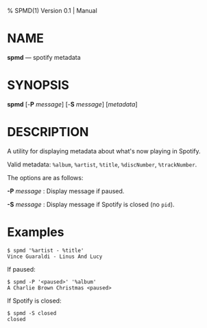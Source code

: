 % SPMD(1) Version 0.1 | Manual

# NAME

**spmd** — spotify metadata

# SYNOPSIS

**spmd** [-**P** *message*] [-**S** *message*] [*metadata*]

# DESCRIPTION

A utility for displaying metadata about what's now playing in Spotify.

Valid metadata: `%album`, `%artist`, `%title`, `%discNumber`, `%trackNumber`.

The options are as follows:

**-P** *message*
:	Display message if paused.

**-S** *message*
:	Display message if Spotify is closed (no `pid`).

# Examples

```
$ spmd '%artist - %title'
Vince Guaraldi - Linus And Lucy
```

If paused:

```
$ spmd -P '<paused>' '%album'
A Charlie Brown Christmas <paused>
```

If Spotify is closed:

```
$ spmd -S closed
closed
```